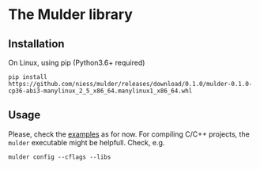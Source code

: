 # The Mulder library


## Installation

On Linux, using pip (Python3.6+ required)

```
pip install https://github.com/niess/mulder/releases/download/0.1.0/mulder-0.1.0-cp36-abi3-manylinux_2_5_x86_64.manylinux1_x86_64.whl
```


## Usage

Please, check the [examples](examples) as for now. For compiling C/C++ projects,
the `mulder` executable might be helpfull. Check, e.g.

```
mulder config --cflags --libs
```
